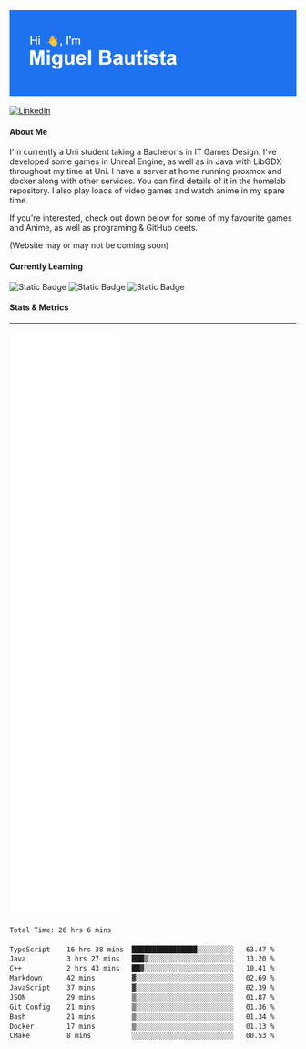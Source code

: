 ![](header.png)  

[![LinkedIn](https://img.shields.io/badge/linkedin-%230077B5.svg?style=for-the-badge&logo=linkedin&logoColor=white)](https://www.linkedin.com/in/miguelangelobautista/) 
<!-- [![Static Badge](https://img.shields.io/badge/Website-black?style=for-the-badge&labelColor=white)] Under Construction--> 




#### About Me 
I'm currently a Uni student taking a Bachelor's in IT Games Design. I've developed some games in Unreal Engine, as well as in Java with LibGDX throughout my time at Uni. I have a server at home running proxmox and docker along with other services. You can find details of it in the homelab repository. I also play loads of video games and watch anime in my spare time.

If you're interested, check out down below for some of my favourite games and Anime, as well as programing & GitHub deets.

(Website may or may not be coming soon)



#### Currently Learning

![Static Badge](https://img.shields.io/badge/C%2B%2B-blue?style=for-the-badge&logo=cplusplus)
![Static Badge](https://img.shields.io/badge/Unreal_Engine-black?style=for-the-badge&logo=unrealengine)
![Static Badge](https://img.shields.io/badge/Java-white?style=for-the-badge&color=red)

<!-- ### Languages and Tools
---
<p float="left">
  <img src="./Icons/python-color.svg" width="5%">
  <img src="./Icons/cplusplus-color.svg" width="5%">
  <img src="./Icons/docker-color.svg" width="5%">
  <img src="./Icons/javascript-color.svg" width="5%">
  <img src="./Icons/portainer-color.svg" width="5%">
  <img src="./Icons/proxmox-color.svg" width="5%">
  <img src="./Icons/unrealengine-color.svg" width="5%">
  <img src="./Icons/androidstudio-color.svg" width="5%">
  <img src="./Icons/html5-color.svg" width="5%">
</p> -->

#### Stats & Metrics
---

![](github-metrics.svg)


<!--START_SECTION:waka-->

```txt
Total Time: 26 hrs 6 mins

TypeScript    16 hrs 38 mins  ████████████████░░░░░░░░░   63.47 %
Java          3 hrs 27 mins   ███▒░░░░░░░░░░░░░░░░░░░░░   13.20 %
C++           2 hrs 43 mins   ██▓░░░░░░░░░░░░░░░░░░░░░░   10.41 %
Markdown      42 mins         ▓░░░░░░░░░░░░░░░░░░░░░░░░   02.69 %
JavaScript    37 mins         ▓░░░░░░░░░░░░░░░░░░░░░░░░   02.39 %
JSON          29 mins         ▒░░░░░░░░░░░░░░░░░░░░░░░░   01.87 %
Git Config    21 mins         ▒░░░░░░░░░░░░░░░░░░░░░░░░   01.36 %
Bash          21 mins         ▒░░░░░░░░░░░░░░░░░░░░░░░░   01.34 %
Docker        17 mins         ▒░░░░░░░░░░░░░░░░░░░░░░░░   01.13 %
CMake         8 mins          ░░░░░░░░░░░░░░░░░░░░░░░░░   00.53 %
```

<!--END_SECTION:waka-->


<!-- Relevant Links
https://reheader.glitch.me/home - Header Images

https://wakatime.com/dashboard - Waka Metrics

https://shields.io/badges - Badges
https://github.com/Ileriayo/markdown-badges?tab=readme-ov-file#usage - Other Badges

https://simpleicons.org/ - Icons

https://github.com/lowlighter/metrics - Metrics
https://metrics.lecoq.io/embed?user=NomaDiix - Metrics builder

https://github.com/topics/github-profile-readme - GitHub profile README topic

https://zzetao.github.io/awesome-github-profile/ - Example profile READMEs

 -->